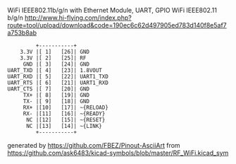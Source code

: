 WiFi IEEE802.11b/g/n with Ethernet Module, UART, GPIO
WiFi IEEE802.11 b/g/n
http://www.hi-flying.com/index.php?route=tool/upload/download&code=190ec6c62d497905ed783d140f8e5af7a753b8ab


	         +-----------+
	    3.3V |[ 1]   [26]| GND
	    3.3V |[ 2]   [25]| RF
	     GND |[ 3]   [24]| GND
	UART_TXD |[ 4]   [23]| 1.8VOUT
	UART_RXD |[ 5]   [22]| UART1_TXD
	UART_RTS |[ 6]   [21]| UART1_RXD
	UART_CTS |[ 7]   [20]| GND
	     TX+ |[ 8]   [19]| GND
	     TX- |[ 9]   [18]| GND
	     RX+ |[10]   [17]| ~{RELOAD}
	     RX- |[11]   [16]| ~{READY}
	      NC |[12]   [15]| ~{RESET}
	      NC |[13]   [14]| ~{LINK}
	         +-----------+


generated by https://github.com/FBEZ/Pinout-AsciiArt from https://github.com/ask6483/kicad-symbols/blob/master/RF_WiFi.kicad_sym